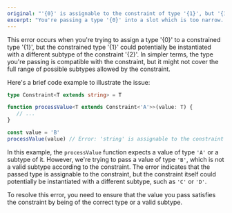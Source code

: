 ```yaml
---
original: "'{0}' is assignable to the constraint of type '{1}', but '{1}' could be instantiated with a different subtype of constraint '{2}'."
excerpt: "You're passing a type '{0}' into a slot which is too narrow. It could be as wide as anything assignable to '{2}'."
---
```


This error occurs when you're trying to assign a type '{0}' to a constrained type '{1}', but the constrained type '{1}' could potentially be instantiated with a different subtype of the constraint '{2}'. In simpler terms, the type you're passing is compatible with the constraint, but it might not cover the full range of possible subtypes allowed by the constraint.

Here's a brief code example to illustrate the issue:

```ts
type Constraint<T extends string> = T

function processValue<T extends Constraint<'A'>>(value: T) {
   // ...
}

const value = 'B'
processValue(value) // Error: 'string' is assignable to the constraint 'Constraint<"A">', but 'Constraint<"A">' could be instantiated with a different subtype of constraint 'string'.
```

In this example, the `processValue` function expects a value of type `'A'` or a subtype of it. However, we're trying to pass a value of type `'B'`, which is not a valid subtype according to the constraint. The error indicates that the passed type is assignable to the constraint, but the constraint itself could potentially be instantiated with a different subtype, such as `'C'` or `'D'`.

To resolve this error, you need to ensure that the value you pass satisfies the constraint by being of the correct type or a valid subtype.
